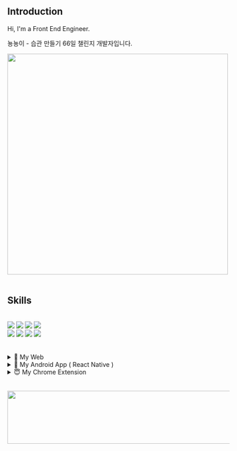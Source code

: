 ## Introduction

Hi, I'm a Front End Engineer. 

뇽뇽이 - 습관 만들기 66일 챌린지 개발자입니다.
<br/>

<a href='https://66daylaw.netlify.app/' target="_blank">
  <img src='https://github.com/user-attachments/assets/7f1531db-20bd-4d57-9a51-e62ff05931e5' width=500/>
</a>




<br/>
<br/>

## Skills

<br/>

  <div>
  <img src="https://img.shields.io/badge/HTML5-orange?style=flat&logo=html5&logoColor=white"/>
  <img src="https://img.shields.io/badge/CSS3-lightblue?style=flat&logo=css3&logoColor=white"/>
  <img src="https://img.shields.io/badge/Javascript-yellow?style=flat&logo=javascript&logoColor=white"/>
  <img src="https://img.shields.io/badge/Typescript-blue?style=flat&logo=typescript&logoColor=white"/>
  </div>
  <div>
  <img src="https://img.shields.io/badge/React-skyblue?style=flat&logo=react&logoColor=white"/>
  <img src="https://img.shields.io/badge/ReactNative-blue?style=flat&logo=react&logoColor=white"/>
  <img src="https://img.shields.io/badge/NextJS-darkblue?style=flat&logo=nextdotjs&logoColor=#000000"/>
  <img src="https://img.shields.io/badge/Storybook-pink?style=flat&logo=StoryBook&logoColor=#FF4785"/>
  </div>

<br/>
<br/>

<details>
<summary> 🤩 My Web </summary>

<br/>

<div style="border:1px solid lightgray; border-radius:12px; padding:10px; width:fit-content;">
      <a href='https://snazzy-stardust-69c0a0.netlify.app/' target="_blank">
        <div style="display:flex; align-items:center; gap:4px;">
           <img align="left" style="border-radius:8px" src="https://snazzy-stardust-69c0a0.netlify.app/logo512.png" width=50/>
           <strong>디지몬상 테스트</strong>
        </div>
      </a>
      <p style="padding-left:20px; margin-top:10px;">
       - 얼굴 사진을 업로드하여 나와 닮은 디지몬을 찾아보세요.
      </p>
    </div>
    
<br/>

<div style="border:1px solid lightgray; border-radius:12px; padding:10px; width:fit-content;">
      <a href='https://stalwart-palmier-4f6d8a.netlify.app/' target="_blank">
        <div style="display:flex; align-items:center; gap:4px;">
           <img align="left" style="border-radius:8px" src="https://stalwart-palmier-4f6d8a.netlify.app/logo512.png" width=50/>
           <strong>나락 퀴즈</strong>
        </div>
      </a>
      <p style="padding-left:20px; margin-top:10px;">
       - 본 퀴즈를 누군가 앞에서 풀게되면 공격을 받고 지위나 직업을 박탈당할 수 있습니다. 즉, 나락에 가실 수 있습니다.
      </p>
    </div>

 
<br/>

<div style="border:1px solid lightgray; border-radius:12px; padding:10px; width:fit-content;">
      <a href='https://steady-zabaione-6ad90f.netlify.app/' target="_blank">
        <div style="display:flex; align-items:center; gap:4px;">
           <img align="left" style="border-radius:8px" src="https://steady-zabaione-6ad90f.netlify.app/logo512.png" width=50/>
           <strong>똥 피하기</strong>
        </div>
      </a>
      <p style="padding-left:20px; margin-top:10px;">
       - 똥 피하기 웹 게임 ( 모바일 / 피씨 둘 다 플레이 가능 )
      </p>
    </div>



<br/>
<br/>
</details>

<details>
<summary>🤠 My Android App ( React Native ) </summary>

<br/>

  <div style="display:flex; flex-direction:row; gap:20px; flex-wrap:wrap;">
    <div style="border:1px solid lightgray; border-radius:12px; padding:10px; width:fit-content;">
      <a href='https://play.google.com/store/apps/details?id=com.daehwan2.booklog' target="_blank">
        <div style="display:flex; align-items:center; gap:4px;">
           <img align="left" style="border-radius:8px" src="https://play-lh.googleusercontent.com/PSPhkw12PmZybc9LcIDjlS0J4egDEgU0AIIiaj_rotB542O9BtagFKyVxySloiL3lfM=w480-h960-rw" width=50/>
           <strong>북로그</strong>
        </div>
      </a>
      <p style="padding-left:20px; margin-top:10px;">
       - 읽은 책, 읽을 예정책을 검색하고 저장 및 메모하세요.
      </p>
    </div>
    <div style="border:1px solid lightgray; border-radius:12px; padding:10px; width:fit-content;">
      <a href='https://play.google.com/store/apps/details?id=com.daehwan2.acidrain'>
        <div style="display:flex; align-items:center; gap:4px;">
           <img align="left" style="border-radius:8px" src="https://play-lh.googleusercontent.com/Ifx58_qPnXn3V3FiKFHDWxYDUXTi98YLzBWhW0q6ApdZYCfNcLCzG0bGzkiTiQAC_uQu=w480-h960-rw" width=50/>
           <strong>산성비 타자 게임</strong>
        </div>
      </a>
       <p style="padding-left:20px; margin-top:10px;">
       - 추억의 산성비 타자게임을 즐겨보세요.
      </p>
    </div>
    <div style="border:1px solid lightgray; border-radius:12px; padding:10px; width:fit-content;">
      <a href='https://play.google.com/store/apps/details?id=com.daehwan2.cointoss'>
        <div style="display:flex; align-items:center; gap:4px;">
           <img align="left" style="border-radius:8px" src="https://play-lh.googleusercontent.com/qmicJ4MuBXnGopeJJZD8x92dc2PCKzPMR0KRsoTAjotc8VLcooexDol7nrQwy3Pqshw=w480-h960-rw" width=50/>
           <strong>동전 던지기 맞추기</strong>
        </div>
      </a>
      <p style="padding-left:20px; margin-top:10px;">
       - 동전의 앞뒷면을 맞추어 돈을 모으세요.
      </p>
     </div>
     <div style="border:1px solid lightgray; border-radius:12px; padding:10px; width:fit-content;">
      <a href='https://play.google.com/store/apps/details?id=com.daehwan2.freefrog'>
        <div style="display:flex; align-items:center; gap:4px;">
           <img align="left" style="border-radius:8px" src="https://play-lh.googleusercontent.com/KJHM3HNRlg8ISa2sDZa8xF-3I0Xmi5CmnRztIOGnMpR_sWzHN-Hy2O78mlm5Fo_Cxho=w480-h960-rw" width=50/>
           <strong>청개구리 가위바위보</strong>
        </div>
      </a>
      <p style="padding-left:20px; margin-top:10px;">
       - 지락실에 나온 청개구리 가위바위보를 앱으로 즐겨보세요.
      </p>
     </div>
     <div style="border:1px solid lightgray; border-radius:12px; padding:10px; width:fit-content;">
      <a href='https://play.google.com/store/apps/details?id=com.daehwan2.GameQuiz'>
        <div style="display:flex; align-items:center; gap:4px;">
           <img align="left" style="border-radius:8px" src="https://play-lh.googleusercontent.com/7bYQYmn8Vo6njE5pAOYPfT6awoUT2gZTCsqwoxqiF3HkAKDFNoYXfpYiRKqtWJWjDg=w480-h960-rw" width=50/>
           <strong>PC 게임 맞추기</strong>
        </div>
      </a>
      <p style="padding-left:20px; margin-top:10px;">
       - PC 게임을 글자수와 스크린샷을 보고 맞추세요.
      </p>
     </div>
  </div>
</details>


<details>
<summary>😇 My Chrome Extension </summary>

<br/>

  <div style="display:flex; flex-direction:row; gap:20px; flex-wrap:wrap;">
     <div style="display:flex; flex-direction:row; gap:20px; flex-wrap:wrap;">
    <div style="border:1px solid lightgray; border-radius:12px; padding:10px; width:fit-content;">
      <a href='https://chromewebstore.google.com/detail/google-image-crawler/hoggjapabhffmkfijmkfhlihfjblefhm' target="_blank">
        <div style="display:flex; align-items:center; gap:4px;">
           <img align="left" style="border-radius:8px" src="https://lh3.googleusercontent.com/oodnY_m9yc3t1vpLM3FrJh_GDXaDIikGh3HO9OVhCyOvxLkUeBL38ldOqMpMyjTIzFpRHsgjraZYNkxsJ8S0J8eANZk=s60" width=50/>
           <strong>Google Image Crawler</strong>
        </div>
      </a>
      <p style="padding-left:20px; margin-top:10px;">
       - 구글 이미지를 원하는 만큼 다운로드 하세요.
      </p>
    </div>
    <div style="border:1px solid lightgray; border-radius:12px; padding:10px; width:fit-content;">
      <a href='https://chromewebstore.google.com/detail/%EB%84%A4%EC%9D%B4%EB%B2%84-%EB%A1%9C%EB%98%90-%EB%B2%88%ED%98%B8-%EC%A1%B0%EC%9E%91/dcjiffpbnkgnpocnmmgcjfelfmdaegoc?authuser=0&hl=ko' target="_blank">
        <div style="display:flex; align-items:center; gap:4px;">
           <img align="left" style="border-radius:8px" src="https://lh3.googleusercontent.com/tE3gtAkcncBRW2_FgPBeQR3yXPa23T3eCsM8iAuB78R7BK4CfYyTvG39ptkMBCACU54BR1RGr_0MREY_JAy5FTCMzs8=s120" width=50/>
           <strong>네이버 로또 번호 조작</strong>
        </div>
      </a>
      <p style="padding-left:20px; margin-top:10px;">
       - 네이버에서 로또를 검색하였을때 나오는 화면의 번호를 변경할 수 있습니다.
      </p>
    </div>
</details>

  <br/>
  <br/>

  </div>



<a href="https://github.com/devxb/gitanimals">
  <img src="https://render.gitanimals.org/lines/daehwan2?pet-id=1" width="1000" height="120"/>
</a>
